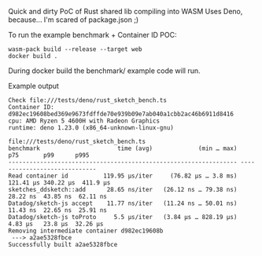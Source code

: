 Quick and dirty PoC of Rust shared lib compiling into WASM
Uses Deno, because... I'm scared of package.json ;) 

To run the example benchmark + Container ID POC:

```
wasm-pack build --release --target web
docker build .
```

During docker build the benchmark/ example code will run.


Example output
```
Check file:///tests/deno/rust_sketch_bench.ts
Container ID: d982ec19608bed369e9673fdffde70e939b09e7ab040a1cbb2ac46b6911d8416
cpu: AMD Ryzen 5 4600H with Radeon Graphics
runtime: deno 1.23.0 (x86_64-unknown-linux-gnu)

file:///tests/deno/rust_sketch_bench.ts
benchmark                      time (avg)             (min … max)       p75       p99      p995
----------------------------------------------------------------- -----------------------------
Read container id          119.95 µs/iter     (76.82 µs … 3.8 ms) 121.41 µs 340.22 µs  411.9 µs
sketches_ddsketch::add      28.65 ns/iter   (26.12 ns … 79.38 ns)  28.22 ns  43.85 ns  62.11 ns
Datadog/sketch-js accept    11.77 ns/iter   (11.24 ns … 50.01 ns)  11.43 ns  22.65 ns  25.91 ns
Datadog/sketch-js toProto     5.5 µs/iter   (3.84 µs … 828.19 µs)   4.83 µs   23.8 µs  32.26 µs
Removing intermediate container d982ec19608b
 ---> a2ae5328fbce
Successfully built a2ae5328fbce
```
